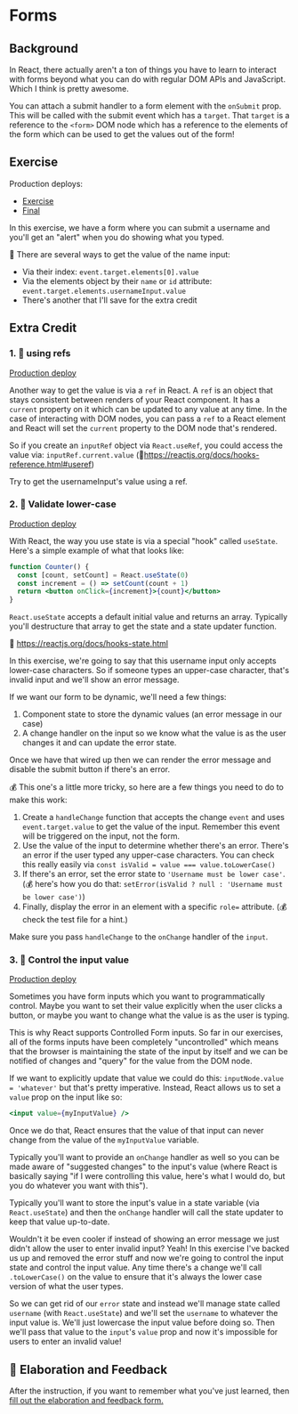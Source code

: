 # Forms

## Background

In React, there actually aren't a ton of things you have to learn to interact
with forms beyond what you can do with regular DOM APIs and JavaScript. Which I
think is pretty awesome.

You can attach a submit handler to a form element with the `onSubmit` prop. This
will be called with the submit event which has a `target`. That `target` is a
reference to the `<form>` DOM node which has a reference to the elements of the
form which can be used to get the values out of the form!

## Exercise

Production deploys:

- [Exercise](http://react-fundamentals.netlify.app/isolated/exercise/06.js)
- [Final](http://react-fundamentals.netlify.app/isolated/final/06.js)

In this exercise, we have a form where you can submit a username and you'll get
an "alert" when you do showing what you typed.

🦉 There are several ways to get the value of the name input:

- Via their index: `event.target.elements[0].value`
- Via the elements object by their `name` or `id` attribute:
  `event.target.elements.usernameInput.value`
- There's another that I'll save for the extra credit

## Extra Credit

### 1. 💯 using refs

[Production deploy](http://react-fundamentals.netlify.app/isolated/final/06.extra-1.js)

Another way to get the value is via a `ref` in React. A `ref` is an object that
stays consistent between renders of your React component. It has a `current`
property on it which can be updated to any value at any time. In the case of
interacting with DOM nodes, you can pass a `ref` to a React element and React
will set the `current` property to the DOM node that's rendered.

So if you create an `inputRef` object via `React.useRef`, you could access the
value via: `inputRef.current.value`
(📜https://reactjs.org/docs/hooks-reference.html#useref)

Try to get the usernameInput's value using a ref.

### 2. 💯 Validate lower-case

[Production deploy](http://react-fundamentals.netlify.app/isolated/final/06.extra-2.js)

With React, the way you use state is via a special "hook" called `useState`.
Here's a simple example of what that looks like:

```jsx
function Counter() {
  const [count, setCount] = React.useState(0)
  const increment = () => setCount(count + 1)
  return <button onClick={increment}>{count}</button>
}
```

`React.useState` accepts a default initial value and returns an array. Typically
you'll destructure that array to get the state and a state updater function.

📜 https://reactjs.org/docs/hooks-state.html

In this exercise, we're going to say that this username input only accepts
lower-case characters. So if someone types an upper-case character, that's
invalid input and we'll show an error message.

If we want our form to be dynamic, we'll need a few things:

1. Component state to store the dynamic values (an error message in our case)
2. A change handler on the input so we know what the value is as the user
   changes it and can update the error state.

Once we have that wired up then we can render the error message and disable the
submit button if there's an error.

💰 This one's a little more tricky, so here are a few things you need to do to
make this work:

1. Create a `handleChange` function that accepts the change `event` and uses
   `event.target.value` to get the value of the input. Remember this event will
   be triggered on the input, not the form.
2. Use the value of the input to determine whether there's an error. There's an
   error if the user typed any upper-case characters. You can check this really
   easily via `const isValid = value === value.toLowerCase()`
3. If there's an error, set the error state to `'Username must be lower case'`.
   (💰 here's how you do that:
   `setError(isValid ? null : 'Username must be lower case')`)
4. Finally, display the error in an element with a specific `role=` attribute.
   (💰 check the test file for a hint.)

Make sure you pass `handleChange` to the `onChange` handler of the `input`.

### 3. 💯 Control the input value

[Production deploy](http://react-fundamentals.netlify.app/isolated/final/06.extra-3.js)

Sometimes you have form inputs which you want to programmatically control. Maybe
you want to set their value explicitly when the user clicks a button, or maybe
you want to change what the value is as the user is typing.

This is why React supports Controlled Form inputs. So far in our exercises, all
of the forms inputs have been completely "uncontrolled" which means that the
browser is maintaining the state of the input by itself and we can be notified
of changes and "query" for the value from the DOM node.

If we want to explicitly update that value we could do this:
`inputNode.value = 'whatever'` but that's pretty imperative. Instead, React
allows us to set a `value` prop on the input like so:

```jsx
<input value={myInputValue} />
```

Once we do that, React ensures that the value of that input can never change
from the value of the `myInputValue` variable.

Typically you'll want to provide an `onChange` handler as well so you can be
made aware of "suggested changes" to the input's value (where React is basically
saying "if I were controlling this value, here's what I would do, but you do
whatever you want with this").

Typically you'll want to store the input's value in a state variable (via
`React.useState`) and then the `onChange` handler will call the state updater to
keep that value up-to-date.

Wouldn't it be even cooler if instead of showing an error message we just didn't
allow the user to enter invalid input? Yeah! In this exercise I've backed us up
and removed the error stuff and now we're going to control the input state and
control the input value. Any time there's a change we'll call `.toLowerCase()`
on the value to ensure that it's always the lower case version of what the user
types.

So we can get rid of our `error` state and instead we'll manage state called
`username` (with `React.useState`) and we'll set the `username` to whatever the
input value is. We'll just lowercase the input value before doing so. Then we'll
pass that value to the `input`'s `value` prop and now it's impossible for users
to enter an invalid value!

## 🦉 Elaboration and Feedback

<div>
<span>After the instruction, if you want to remember what you've just learned, then </span>
<a rel="noopener noreferrer" target="_blank" href="https://ws.kcd.im/?ws=React%20Fundamentals%20%E2%9A%9B&e=06%3A%20Forms&em=">
  fill out the elaboration and feedback form.
</a>
</div>
